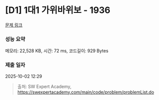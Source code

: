 # [D1] 1대1 가위바위보 - 1936 

[문제 링크](https://swexpertacademy.com/main/code/problem/problemDetail.do?contestProbId=AV5PjKXKALcDFAUq) 

### 성능 요약

메모리: 22,528 KB, 시간: 72 ms, 코드길이: 929 Bytes

### 제출 일자

2025-10-02 12:29



> 출처: SW Expert Academy, https://swexpertacademy.com/main/code/problem/problemList.do